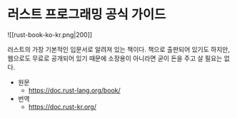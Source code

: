 
# 러스트 프로그래밍 공식 가이드

![[rust-book-ko-kr.png|200]]

러스트의 가장 기본적인 입문서로 알려져 있는 책이다. 책으로 출판되어 있기도 하지만, 웹으로도 무료로 공개되어 있기 때문에 소장용이 아니라면 굳이 돈을 주고 살 필요는 없다.

* 원문
  * https://doc.rust-lang.org/book/
* 번역
  * https://doc.rust-kr.org/
